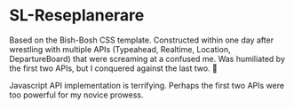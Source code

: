 # SL-Reseplanerare
Based on the Bish-Bosh CSS template. Constructed within one day after wrestling with multiple APIs (Typeahead, Realtime, Location, DepartureBoard) that were screaming at a confused me.
Was humiliated by the first two APIs, but I conquered against the last two. 💪

Javascript API implementation is terrifying. Perhaps the first two APIs were too powerful for my novice prowess.
